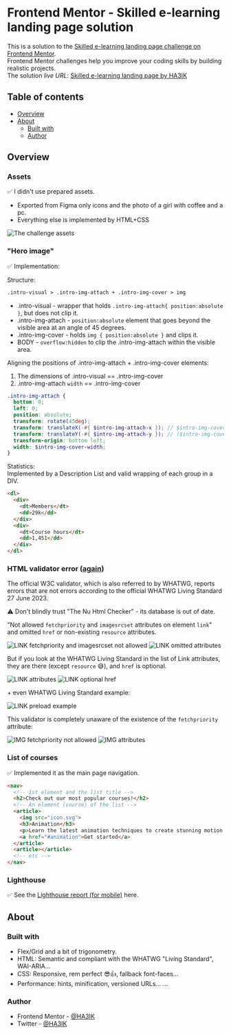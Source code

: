 # Frontend Mentor - Skilled e-learning landing page solution

This is a solution to the [Skilled e-learning landing page challenge on Frontend Mentor](https://www.frontendmentor.io/challenges/skilled-elearning-landing-page-S1ObDrZ8q).  
Frontend Mentor challenges help you improve your coding skills by building realistic projects.  
The solution *live URL*: [Skilled e-learning landing page by HA3IK](https://ha3ik.github.io/fep/skilled-elearning-landing-page)

## Table of contents

- [Overview](#overview)
- [About](#about)
  - [Built with](#built-with)
  - [Author](#author)

## Overview

### Assets

✅ I didn't use prepared assets.
- Exported from Figma only icons and the photo of a girl with coffee and a pc.
- Everything else is implemented by HTML+CSS

![The challenge assets](_challenge/screenshot/assets.png)


### "Hero image"

✅ Implementation:

Structure:
```html
.intro-visual > .intro-img-attach + .intro-img-cover > img
```
- .intro-visual - wrapper that holds `.intro-img-attach{ position:absolute }`, but does not clip it.
- .intro-img-attach - `position:absolute` element that goes beyond the visible area at an angle of 45 degrees.
- .intro-img-cover - holds `img { position:absolute }` and clips it.
- BODY - `overflow:hidden` to clip the .intro-img-attach within the visible area.

Aligning the positions of .intro-img-attach + .intro-img-cover elements:
1. The dimensions of .intro-visual == .intro-img-cover
2. .intro-img-attach `width` == .intro-img-cover
```scss
.intro-img-attach {
  bottom: 0;
  left: 0;
  position: absolute;
  transform: rotate(45deg);
  transform: translateX(-#{ $intro-img-attach-x }); // $intro-img-cover-width / 2
  transform: translateY(-#{ $intro-img-attach-y }); // ($intro-img-cover-width / 4) sin 45deg
  transform-origin: bottom left;
  width: $intro-img-cover-width;
}
```

Statistics:   
Implemented by a Description List and valid wrapping of each group in a DIV.
```html
<dl>
  <div>
    <dt>Members</dt>
    <dd>29k</dd>
  </div>
  <div>
    <dt>Course hours</dt>
    <dd>1,451</dd>
  </div>
</dl>
```

### HTML validator error ([again](https://github.com/HA3IK/fep/blob/four-card-feature-section/README.md#semantics-of-the-complex-header))

The official W3C validator, which is also referred to by WHATWG, reports errors that are not errors according to the official WHATWG Living Standard <time datetime="2023-06-27">27 June 2023</time>.

⚠️ Don't blindly trust "The Nu Html Checker" - its database is out of date.

"Not allowed `fetchpriority` and `imagesrcset` attributes on element `link`" and omitted `href` or non-existing `resource` attributes.

![LINK fetchpriority and imagesrcset not allowed](_challenge/screenshot/validator-link-preload.png)
![LINK omitted attributes](_challenge/screenshot/validator-link-preload-omitted.png)

But if you look at the WHATWG Living Standard in the list of Link attributes, they are there (except `resource` 😅), and `href` is optional.

![LINK attributes](_challenge/screenshot/whatwg-link-attributes.png)
![LINK optional href](_challenge/screenshot/whatwg-link-href.png)

\+ even WHATWG Living Standard example:

![LINK preload example](_challenge/screenshot/whatwg-example-link-imagesrcset.png)

This validator is completely unaware of the existence of the `fetchpriority` attribute:

![IMG fetchpriority not allowed](_challenge/screenshot/validator-img-fetchpriority.png)
![IMG attributes](_challenge/screenshot/whatwg-img-attributes.png)

### List of courses

✅ Implemented it as the main page navigation.

```html
<nav>
  <!-- 1st element and the list title -->
  <h2>Check out our most popular courses!</h2>
  <!-- An element (course) of the list -->
  <article>
    <img src="icon.svg">
    <h3>Animation</h3>
    <p>Learn the latest animation techniques to create stunning motion design and captivate your audience.</p>
    <a href="#animation">Get started</a>
  </article>
  <article></article>
  <!-- etc -->
</nav>
```

### Lighthouse

✅ See the [Lighthouse report (for mobile)](https://ha3ik.github.io/fep/skilled-elearning-landing-page/_challenge/lighthouse-report-mob.html) here.

## About

### Built with

- Flex/Grid and a bit of trigonometry.
- HTML: Semantic and compliant with the WHATWG "Living Standard", WAI-ARIA…
- CSS: Responsive, rem perfect 😎👍, fallback font-faces…
- Performance: hints, minification, versioned URLs…
  …

### Author

- Frontend Mentor - [@HA3IK](https://www.frontendmentor.io/profile/ha3ik)
- Twitter - [@HA3IK](https://www.twitter.com/ha3ik)
